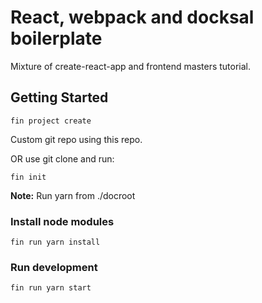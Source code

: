 # React, webpack and docksal boilerplate

Mixture of create-react-app and frontend masters tutorial.

## Getting Started

`fin project create`

Custom git repo using this repo.

OR use git clone and run:

`fin init`

**Note:** Run yarn from ./docroot

### Install node modules

`fin run yarn install`

### Run development

`fin run yarn start`
